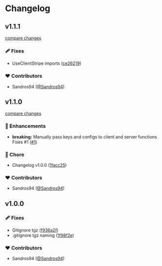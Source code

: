 # Changelog


## v1.1.1

[compare changes](https://github.com/sandros94/nuxt-stripe/compare/v1.1.0...v1.1.1)

### 🩹 Fixes

- UseClientStripe imports ([ce26219](https://github.com/sandros94/nuxt-stripe/commit/ce26219))

### ❤️  Contributors

- Sandros94 ([@Sandros94](http://github.com/Sandros94))

## v1.1.0

[compare changes](https://github.com/sandros94/nuxt-stripe/compare/v1.0.0...v1.1.0)

### 🚀 Enhancements

- **breaking:** Manually pass keys and configs to client and server functions Fixes #1 ([#1](https://github.com/sandros94/nuxt-stripe/issues/1))

### 🏡 Chore

- Changelog v1.0.0 ([1facc25](https://github.com/sandros94/nuxt-stripe/commit/1facc25))

### ❤️  Contributors

- Sandros94 ([@Sandros94](http://github.com/Sandros94))

## v1.0.0


### 🩹 Fixes

- Gitignore tgz ([f936a2f](https://github.com/sandros94/nuxt-stripe/commit/f936a2f))
- .gitignore tgz naming ([1f98f2e](https://github.com/sandros94/nuxt-stripe/commit/1f98f2e))

### ❤️  Contributors

- Sandros94 ([@Sandros94](http://github.com/Sandros94))

